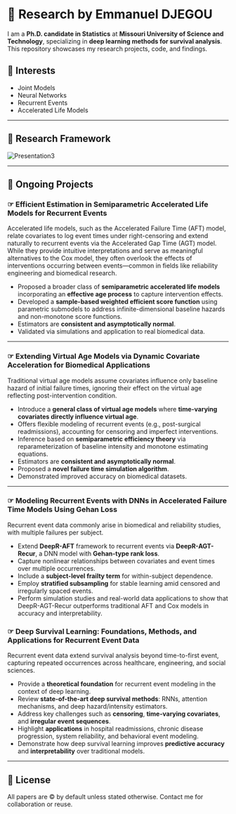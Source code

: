 # 🧠 Research by Emmanuel DJEGOU

I am a **Ph.D. candidate in Statistics** at **Missouri University of Science and Technology**, specializing in **deep learning methods for survival analysis**. This repository showcases my research projects, code, and findings.

##  🎯 Interests

- Joint Models
- Neural Networks
- Recurrent Events
- Accelerated Life Models  



___

## 📜 Research Framework

![Presentation3](https://github.com/user-attachments/assets/f781631a-a0ff-4e02-bf4b-570645f406ec)

---

## 📂 Ongoing Projects

### ☞ Efficient Estimation in Semiparametric Accelerated Life Models for Recurrent Events

Accelerated life models, such as the Accelerated Failure Time (AFT) model, relate covariates to log event times under right-censoring and extend naturally to recurrent events via the Accelerated Gap Time (AGT) model. While they provide intuitive interpretations and serve as meaningful alternatives to the Cox model, they often overlook the effects of interventions occurring between events—common in fields like reliability engineering and biomedical research.

- Proposed a broader class of **semiparametric accelerated life models** incorporating an **effective age process** to capture intervention effects.
- Developed a **sample-based weighted efficient score function** using parametric submodels to address infinite-dimensional baseline hazards and non-monotone score functions.
- Estimators are **consistent and asymptotically normal**.
- Validated via simulations and application to real biomedical data.

---

### ☞ Extending Virtual Age Models via Dynamic Covariate Acceleration for Biomedical Applications

Traditional virtual age models assume covariates influence only baseline hazard of initial failure times, ignoring their effect on the virtual age reflecting post-intervention condition.

- Introduce a **general class of virtual age models** where **time-varying covariates directly influence virtual age**.
- Offers flexible modeling of recurrent events (e.g., post-surgical readmissions), accounting for censoring and imperfect interventions.
- Inference based on **semiparametric efficiency theory** via reparameterization of baseline intensity and monotone estimating equations.
- Estimators are **consistent and asymptotically normal**.
- Proposed a **novel failure time simulation algorithm**.
- Demonstrated improved accuracy on biomedical datasets.

---

### ☞ Modeling Recurrent Events with DNNs in Accelerated Failure Time Models Using Gehan Loss

Recurrent event data commonly arise in biomedical and reliability studies, with multiple failures per subject.

- Extend **DeepR-AFT** framework to recurrent events via **DeepR-AGT-Recur**, a DNN model with **Gehan-type rank loss**.
- Capture nonlinear relationships between covariates and event times over multiple occurrences.
- Include a **subject-level frailty term** for within-subject dependence.
- Employ **stratified subsampling** for stable learning amid censored and irregularly spaced events.
- Perform simulation studies and real-world data applications to show that DeepR-AGT-Recur outperforms traditional AFT and Cox models in accuracy and interpretability.

### ☞ Deep Survival Learning: Foundations, Methods, and Applications for Recurrent Event Data  

Recurrent event data extend survival analysis beyond time-to-first event, capturing repeated occurrences across healthcare, engineering, and social sciences.  

- Provide a **theoretical foundation** for recurrent event modeling in the context of deep learning.  
- Review **state-of-the-art deep survival methods**: RNNs, attention mechanisms, and deep hazard/intensity estimators.  
- Address key challenges such as **censoring**, **time-varying covariates**, and **irregular event sequences**.  
- Highlight **applications** in hospital readmissions, chronic disease progression, system reliability, and behavioral event modeling.  
- Demonstrate how deep survival learning improves **predictive accuracy** and **interpretability** over traditional models.  

---

## 📜 License

All papers are © by default unless stated otherwise. Contact me for collaboration or reuse.

